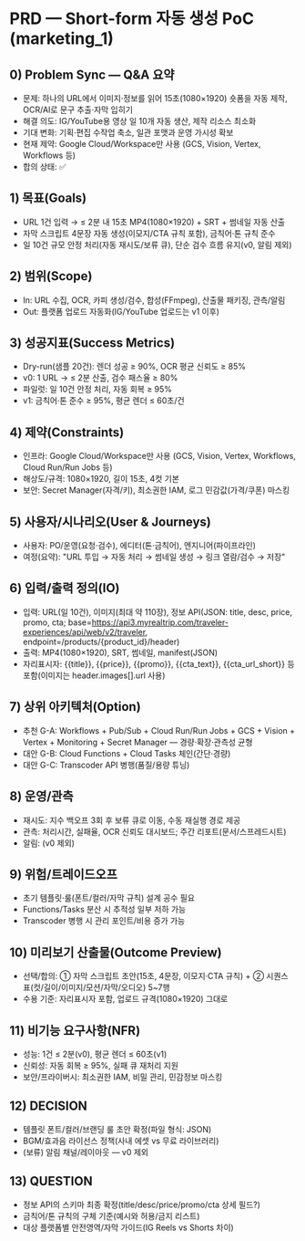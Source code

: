 # PRD — Short-form 자동 생성 PoC (marketing_1)

## 0) Problem Sync — Q&A 요약
- 문제: 하나의 URL에서 이미지·정보를 읽어 15초(1080×1920) 숏폼을 자동 제작, OCR/AI로 문구 추출·자막 입히기
- 해결 의도: IG/YouTube용 영상 일 10개 자동 생산, 제작 리소스 최소화
- 기대 변화: 기획·편집 수작업 축소, 일관 포맷과 운영 가시성 확보
- 현재 제약: Google Cloud/Workspace만 사용 (GCS, Vision, Vertex, Workflows 등)
- 합의 상태: ✅

## 1) 목표(Goals)
- URL 1건 입력 → ≤ 2분 내 15초 MP4(1080×1920) + SRT + 썸네일 자동 산출
- 자막 스크립트 4문장 자동 생성(이모지/CTA 규칙 포함), 금칙어·톤 규칙 준수
- 일 10건 규모 안정 처리(자동 재시도/보류 큐), 단순 검수 흐름 유지(v0, 알림 제외)

## 2) 범위(Scope)
- In: URL 수집, OCR, 카피 생성/검수, 합성(FFmpeg), 산출물 패키징, 관측/알림
- Out: 플랫폼 업로드 자동화(IG/YouTube 업로드는 v1 이후)

## 3) 성공지표(Success Metrics)
- Dry-run(샘플 20건): 렌더 성공 ≥ 90%, OCR 평균 신뢰도 ≥ 85%
- v0: 1 URL → ≤ 2분 산출, 검수 패스율 ≥ 80%
- 파일럿: 일 10건 안정 처리, 자동 회복 ≥ 95%
- v1: 금칙어·톤 준수 ≥ 95%, 평균 렌더 ≤ 60초/건

## 4) 제약(Constraints)
- 인프라: Google Cloud/Workspace만 사용 (GCS, Vision, Vertex, Workflows, Cloud Run/Run Jobs 등)
- 해상도/규격: 1080×1920, 길이 15초, 4컷 기본
- 보안: Secret Manager(자격/키), 최소권한 IAM, 로그 민감값(가격/쿠폰) 마스킹

## 5) 사용자/시나리오(User & Journeys)
- 사용자: PO/운영(요청·검수), 에디터(톤·금칙어), 엔지니어(파이프라인)
- 여정(요약): "URL 투입 → 자동 처리 → 썸네일 생성 → 링크 열람/검수 → 저장"

## 6) 입력/출력 정의(IO)
- 입력: URL(일 10건), 이미지(최대 약 110장), 정보 API(JSON: title, desc, price, promo, cta; base=https://api3.myrealtrip.com/traveler-experiences/api/web/v2/traveler, endpoint=/products/{product_id}/header)
- 출력: MP4(1080×1920), SRT, 썸네일, manifest(JSON)
- 자리표시자: {{title}}, {{price}}, {{promo}}, {{cta_text}}, {{cta_url_short}} 등 포함(이미지는 header.images[].url 사용)

## 7) 상위 아키텍처(Option)
- 추천 G-A: Workflows + Pub/Sub + Cloud Run/Run Jobs + GCS + Vision + Vertex + Monitoring + Secret Manager — 경량·확장·관측성 균형
- 대안 G-B: Cloud Functions + Cloud Tasks 체인(간단·경량)
- 대안 G-C: Transcoder API 병행(품질/용량 튜닝)

## 8) 운영/관측
- 재시도: 지수 백오프 3회 후 보류 큐로 이동, 수동 재실행 경로 제공
- 관측: 처리시간, 실패율, OCR 신뢰도 대시보드; 주간 리포트(문서/스프레드시트)
- 알림: (v0 제외)

## 9) 위험/트레이드오프
- 초기 템플릿·룰(폰트/컬러/자막 규칙) 설계 공수 필요
- Functions/Tasks 분산 시 추적성 일부 저하 가능
- Transcoder 병행 시 관리 포인트/비용 증가 가능

## 10) 미리보기 산출물(Outcome Preview)
- 선택/합의: ① 자막 스크립트 초안(15초, 4문장, 이모지·CTA 규칙) + ② 시퀀스 표(컷/길이/이미지/모션/자막/오디오) 5~7행
- 수용 기준: 자리표시자 포함, 업로드 규격(1080×1920) 그대로

## 11) 비기능 요구사항(NFR)
- 성능: 1건 ≤ 2분(v0), 평균 렌더 ≤ 60초(v1)
- 신뢰성: 자동 회복 ≥ 95%, 실패 큐 재처리 지원
- 보안/프라이버시: 최소권한 IAM, 비밀 관리, 민감정보 마스킹

## 12) DECISION
- 템플릿 폰트/컬러/브랜딩 룰 초안 확정(파일 형식: JSON)
- BGM/효과음 라이선스 정책(사내 에셋 vs 무료 라이브러리)
- (보류) 알림 채널/레이아웃 — v0 제외

## 13) QUESTION
- 정보 API의 스키마 최종 확정(title/desc/price/promo/cta 상세 필드?)
- 금칙어/톤 규칙의 구체 기준(예시와 허용/금지 리스트)
- 대상 플랫폼별 안전영역/자막 가이드(IG Reels vs Shorts 차이)

